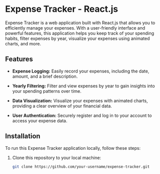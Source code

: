 # Expense Tracker - React.js

Expense Tracker is a web application built with React.js that allows you to efficiently manage your expenses. With a user-friendly interface and powerful features, this application helps you keep track of your spending habits, filter expenses by year, visualize your expenses using animated charts, and more.

## Features

- **Expense Logging:** Easily record your expenses, including the date, amount, and a brief description.

- **Yearly Filtering:** Filter and view expenses by year to gain insights into your spending patterns over time.

- **Data Visualization:** Visualize your expenses with animated charts, providing a clear overview of your financial data.

- **User Authentication:** Securely register and log in to your account to access your expense data.

## Installation

To run this Expense Tracker application locally, follow these steps:

1. Clone this repository to your local machine:

   ```bash
   git clone https://github.com/your-username/expense-tracker.git
   ```
